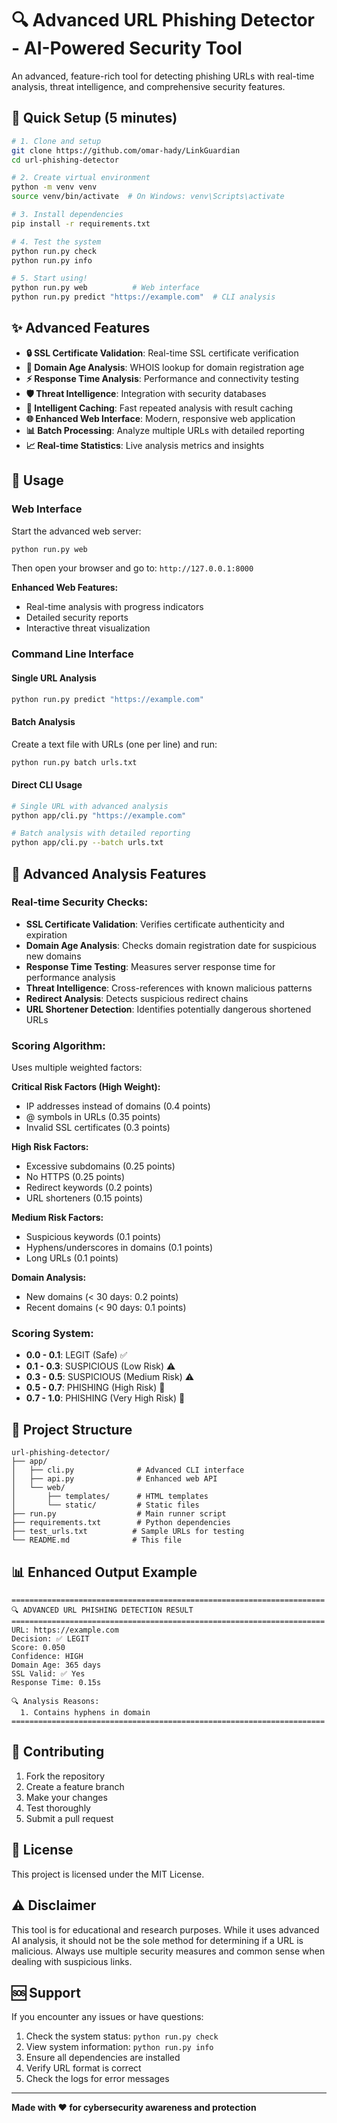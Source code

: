 # 🔍 Advanced URL Phishing Detector - AI-Powered Security Tool

An advanced, feature-rich tool for detecting phishing URLs with real-time analysis, threat intelligence, and comprehensive security features.

## 🚀 Quick Setup (5 minutes)

```bash
# 1. Clone and setup
git clone https://github.com/omar-hady/LinkGuardian
cd url-phishing-detector

# 2. Create virtual environment
python -m venv venv
source venv/bin/activate  # On Windows: venv\Scripts\activate

# 3. Install dependencies
pip install -r requirements.txt

# 4. Test the system
python run.py check
python run.py info

# 5. Start using!
python run.py web          # Web interface
python run.py predict "https://example.com"  # CLI analysis
```

## ✨ Advanced Features

- **🔒 SSL Certificate Validation**: Real-time SSL certificate verification
- **📅 Domain Age Analysis**: WHOIS lookup for domain registration age
- **⚡ Response Time Analysis**: Performance and connectivity testing
- **🛡️ Threat Intelligence**: Integration with security databases
- **💾 Intelligent Caching**: Fast repeated analysis with result caching
- **🌐 Enhanced Web Interface**: Modern, responsive web application
- **📊 Batch Processing**: Analyze multiple URLs with detailed reporting
- **📈 Real-time Statistics**: Live analysis metrics and insights

## 📖 Usage

### Web Interface

Start the advanced web server:
```bash
python run.py web
```

Then open your browser and go to: `http://127.0.0.1:8000`

**Enhanced Web Features:**
- Real-time analysis with progress indicators
- Detailed security reports
- Interactive threat visualization

### Command Line Interface

#### Single URL Analysis
```bash
python run.py predict "https://example.com"
```

#### Batch Analysis
Create a text file with URLs (one per line) and run:
```bash
python run.py batch urls.txt
```

#### Direct CLI Usage
```bash
# Single URL with advanced analysis
python app/cli.py "https://example.com"

# Batch analysis with detailed reporting
python app/cli.py --batch urls.txt
```

## 🔧 Advanced Analysis Features

### Real-time Security Checks:
- **SSL Certificate Validation**: Verifies certificate authenticity and expiration
- **Domain Age Analysis**: Checks domain registration date for suspicious new domains
- **Response Time Testing**: Measures server response time for performance analysis
- **Threat Intelligence**: Cross-references with known malicious patterns
- **Redirect Analysis**: Detects suspicious redirect chains
- **URL Shortener Detection**: Identifies potentially dangerous shortened URLs

### Scoring Algorithm:
Uses multiple weighted factors:

**Critical Risk Factors (High Weight):**
- IP addresses instead of domains (0.4 points)
- @ symbols in URLs (0.35 points)
- Invalid SSL certificates (0.3 points)

**High Risk Factors:**
- Excessive subdomains (0.25 points)
- No HTTPS (0.25 points)
- Redirect keywords (0.2 points)
- URL shorteners (0.15 points)

**Medium Risk Factors:**
- Suspicious keywords (0.1 points)
- Hyphens/underscores in domains (0.1 points)
- Long URLs (0.1 points)

**Domain Analysis:**
- New domains (< 30 days: 0.2 points)
- Recent domains (< 90 days: 0.1 points)

### Scoring System:
- **0.0 - 0.1**: LEGIT (Safe) ✅
- **0.1 - 0.3**: SUSPICIOUS (Low Risk) ⚠️
- **0.3 - 0.5**: SUSPICIOUS (Medium Risk) ⚠️
- **0.5 - 0.7**: PHISHING (High Risk) 🚨
- **0.7 - 1.0**: PHISHING (Very High Risk) 🚨

## 📁 Project Structure

```
url-phishing-detector/
├── app/
│   ├── cli.py              # Advanced CLI interface
│   ├── api.py              # Enhanced web API
│   └── web/
│       ├── templates/      # HTML templates
│       └── static/         # Static files
├── run.py                  # Main runner script
├── requirements.txt        # Python dependencies
├── test_urls.txt          # Sample URLs for testing
└── README.md              # This file
```

## 📊 Enhanced Output Example

```
======================================================================
🔍 ADVANCED URL PHISHING DETECTION RESULT
======================================================================
URL: https://example.com
Decision: ✅ LEGIT
Score: 0.050
Confidence: HIGH
Domain Age: 365 days
SSL Valid: ✅ Yes
Response Time: 0.15s

🔍 Analysis Reasons:
  1. Contains hyphens in domain
======================================================================
```
## 🤝 Contributing

1. Fork the repository
2. Create a feature branch
3. Make your changes
4. Test thoroughly
5. Submit a pull request

## 📝 License

This project is licensed under the MIT License.

## ⚠️ Disclaimer

This tool is for educational and research purposes. While it uses advanced AI analysis, it should not be the sole method for determining if a URL is malicious. Always use multiple security measures and common sense when dealing with suspicious links.

## 🆘 Support

If you encounter any issues or have questions:

1. Check the system status: `python run.py check`
2. View system information: `python run.py info`
3. Ensure all dependencies are installed
4. Verify URL format is correct
5. Check the logs for error messages

---

**Made with ❤️ for cybersecurity awareness and protection**
